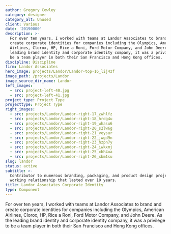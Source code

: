 ```yaml
---
author: Gregory Cowley
category: designer
category_alt: Unused
client: Various
date: '20190000'
description: >-
  For over ten years, I worked with teams at Landor Associates to brand and
  create corporate identities for companies including the Olympics, American
  Airlines, Clorox, HP, Rice a Roni, Ford Motor Company, and John Deere. As the
  leading brand identity and corporate identity company, it was a privilege to
  be a team player in both their San Francisco and Hong Kong offices. 
discipline: Discipline
firm: Landor Associates
hero_image: projects/Landor/Landor-top-16_lij4zf
image_path: /projects/Landor
image_source_dir_name: Landor
left_images:
  - src: project-left-40.jpg
  - src: project-left-41.jpg
project_type: Project Type
projecttype: Project Type
right_images:
  - src: projects/Landor/Landor-right-17_zwhlfz
  - src: projects/Landor/Landor-right-18_hrdg4u
  - src: projects/Landor/Landor-right-19_whasu6
  - src: projects/Landor/Landor-right-20_s2lw6g
  - src: projects/Landor/Landor-right-21_veysur
  - src: projects/Landor/Landor-right-22_jwgd9n
  - src: projects/Landor/Landor-right-23_hzpn7y
  - src: projects/Landor/Landor-right-24_iwkxmj
  - src: projects/Landor/Landor-right-25_xbh4ua
  - src: projects/Landor/Landor-right-26_xbm1su
slug: landor
status: active
subtitle: >-
  Contributor to numerous branding, packaging, and product design projects and a
  working relationship that lasted over 10 years.
title: Landor Associates Corporate Identity
type: Component
---
```

For over ten years, I worked with teams at Landor Associates to brand and create corporate identities for companies including the Olympics, American Airlines, Clorox, HP, Rice a Roni, Ford Motor Company, and John Deere. As the leading brand identity and corporate identity company, it was a privilege to be a team player in both their San Francisco and Hong Kong offices. 
